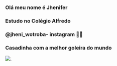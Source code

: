 
### Olá meu nome é Jhenifer 
### Estudo no Colégio Alfredo 
### @jheni_wotroba- instagram 📱🔐 
### Casadinha com a melhor goleira do mundo
![](https://media.tenor.com/EQ2mCPnPJMwAAAAC/lesbian-pride.gif).
